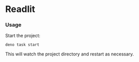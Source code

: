 # Readlit

### Usage

Start the project:

```
deno task start
```

This will watch the project directory and restart as necessary.

